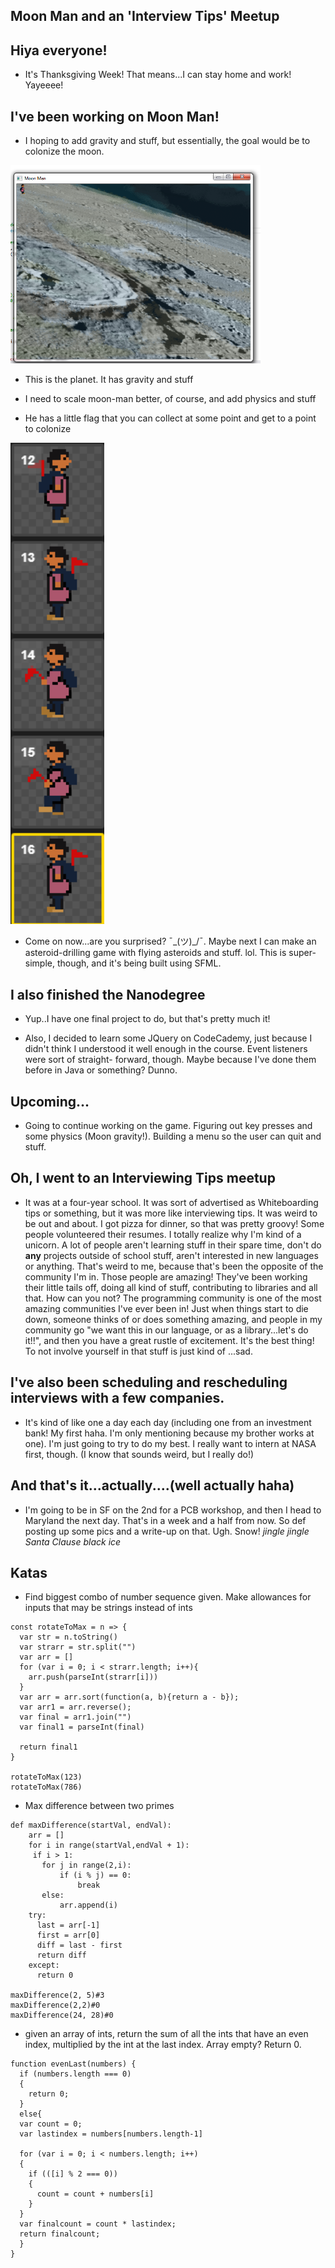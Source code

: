 ## Moon Man and an 'Interview Tips' Meetup

## Hiya everyone! 
- It's Thanksgiving Week! That means...I can stay home and work!
  Yayeeee!
  
## I've been working on Moon Man!

- I hoping to add gravity and stuff, but essentially, the goal
  would be to colonize the moon. 
  
<img src="/images/moon_m/moonm_002.png" width="400">

- This is the planet. It has gravity and stuff

- I need to scale moon-man better, of course, and add physics and stuff

- He has a little flag that you can collect at some point and get to 
  a point to colonize
  
<img src="/images/moon_m/moonm_001.png" width="150">

- Come on now...are you surprised? ¯\_(ツ)_/¯. Maybe next I can make
  an asteroid-drilling game with flying asteroids and stuff. lol. 
  This is super-simple, though, and it's being built using SFML.

## I also finished the Nanodegree

- Yup..I have one final project to do, but that's pretty much it!

- Also, I decided to learn some JQuery on CodeCademy, just because I didn't think
  I understood it well enough in the course. Event listeners were sort of straight-
  forward, though. Maybe because I've done them before in Java or something? Dunno.
  
## Upcoming...

- Going to continue working on the game. Figuring out key presses and some physics (Moon gravity!).
  Building a menu so the user can quit and stuff.
  
## Oh, I went to an Interviewing Tips meetup

- It was at a four-year school. It was sort of advertised as Whiteboarding tips or something, but it 
  was more like interviewing tips. It was weird to be out and about. I got pizza for dinner, so that
  was pretty groovy! Some people volunteered their resumes. 
  I totally realize why I'm kind of a unicorn. A lot of people aren't learning stuff in their spare time,
  don't do **any** projects outside of school stuff, aren't interested in new languages or anything. 
  That's weird to me, because that's been the opposite of the community I'm in. Those people are amazing!
  They've been working their little tails off, doing all kind of stuff, contributing to libraries and all that.
  How can you not? The programming community is one of the most amazing communities I've ever been in! Just
  when things start to die down, someone thinks of or does something amazing, and people in my community go
  "we want this in our language, or as a library...let's do it!!", and then you have a great rustle of excitement. 
  It's the best thing! To not involve yourself in that stuff is just kind of ...sad.
  
## I've also been scheduling and rescheduling interviews with a few companies. 
-  It's kind of like one a day each day (including one from an investment bank! My first haha. I'm only mentioning 
   because my brother works at one). I'm just going to try to do my best. I really want to intern 
   at NASA first, though. (I know that sounds weird, but I really do!)
   
## And that's it...actually....(well actually haha)

- I'm going to be in SF on the 2nd for a PCB workshop, and then I head to Maryland the next day.
  That's in a week and a half from now. So def posting up some pics and a write-up on that. Ugh. Snow!
  *jingle jingle Santa Clause black ice*
  
## Katas

- Find biggest combo of number sequence given. 
  Make allowances for inputs that may be strings instead of ints
  
```
const rotateToMax = n => {
  var str = n.toString()
  var strarr = str.split("")
  var arr = []
  for (var i = 0; i < strarr.length; i++){
    arr.push(parseInt(strarr[i]))
  }
  var arr = arr.sort(function(a, b){return a - b});
  var arr1 = arr.reverse();
  var final = arr1.join("")
  var final1 = parseInt(final)
  
  return final1
}

rotateToMax(123)
rotateToMax(786)
```
- Max difference between two primes

```
def maxDifference(startVal, endVal):
    arr = []
    for i in range(startVal,endVal + 1):
     if i > 1:
       for j in range(2,i):
           if (i % j) == 0:
               break
       else:
           arr.append(i)
    try:
      last = arr[-1]
      first = arr[0]
      diff = last - first
      return diff
    except:
      return 0
           
maxDifference(2, 5)#3
maxDifference(2,2)#0
maxDifference(24, 28)#0

```
- given an array of ints, return the sum
  of all the ints that have an even index,
  multiplied by the int at the last index.
  Array empty? Return 0.

```
function evenLast(numbers) {
  if (numbers.length === 0)
  {
    return 0;
  }
  else{
  var count = 0;
  var lastindex = numbers[numbers.length-1]
  
  for (var i = 0; i < numbers.length; i++)
  {
    if (([i] % 2 === 0))
    {
      count = count + numbers[i]
    }
  }
  var finalcount = count * lastindex;
  return finalcount;
  }
}
```
